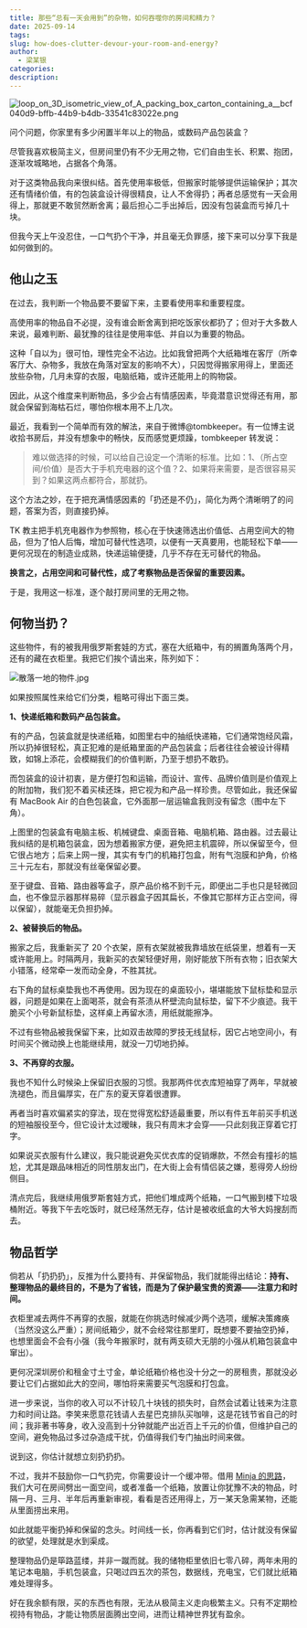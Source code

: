 ```yaml
---
title: 那些“总有一天会用到”的杂物，如何吞噬你的房间和精力？
date: 2025-09-14
tags:
slug: how-does-clutter-devour-your-room-and-energy?
author:
  - 梁某银
categories:
description:
---
```

![loop_on_3D_isometric_view_of_A_packing_box_carton_containing_a__bcf040d9-bffb-44b9-b4db-33541c83022e.png](https://img.liangmouyin.com/2025/09/356abab03416770f89c81cedfa3727e2.png)

问个问题，你家里有多少闲置半年以上的物品，或数码产品包装盒？

尽管我喜欢极简主义，但房间里仍有不少无用之物，它们自由生长、积累、抱团，逐渐攻城略地，占据各个角落。

对于这类物品我向来很纠结。首先使用率极低，但搬家时能够提供运输保护；其次还有情绪价值，有的包装盒设计得很精良，让人不舍得扔；再者总感觉有一天会用得上，那就更不敢贸然断舍离；最后担心二手出掉后，因没有包装盒而亏掉几十块。

但我今天上午没忍住，一口气扔个干净，并且毫无负罪感，接下来可以分享下我是如何做到的。

## 他山之玉

在过去，我判断一个物品要不要留下来，主要看使用率和重要程度。

高使用率的物品自不必提，没有谁会断舍离到把吃饭家伙都扔了；但对于大多数人来说，最难判断、最犹豫的往往是使用率低、并自以为重要的物品。

这种「自以为」很可怕，理性完全不沾边。比如我曾把两个大纸箱堆在客厅（所幸客厅大、杂物多，我放在角落对室友的影响不大），只因觉得搬家用得上，里面还放些杂物，几月未穿的衣服，电脑纸箱，或许还能用上的购物袋。

因此，从这个维度来判断物品，多少会占有情感因素，毕竟潜意识觉得还有用，那就会保留到海枯石烂，哪怕你根本用不上几次。

最近，我看到一个简单而有效的解法，来自于微博@tombkeeper。有一位博主说收拾书房后，并没有想象中的畅快，反而感觉更烦躁，tombkeeper 转发说：

> 难以做选择的时候，可以给自己设定一个清晰的标准。比如：1、（所占空间/价值）是否大于手机充电器的这个值？2、如果将来需要，是否很容易买到？如果这两点都符合，那就扔。

这个方法之妙，在于把充满情感因素的「扔还是不仍」，简化为两个清晰明了的问题，答案为否，则直接扔掉。

TK 教主把手机充电器作为参照物，核心在于快速筛选出价值低、占用空间大的物品，但为了怕人后悔，增加可替代性选项，以便有一天真要用，也能轻松下单——更何况现在的制造业成熟，快递运输便捷，几乎不存在无可替代的物品。

**换言之，占用空间和可替代性，成了考察物品是否保留的重要因素。**

于是，我用这一标准，逐个敲打房间里的无用之物。

## 何物当扔？

这些物件，有的被我用俄罗斯套娃的方式，塞在大纸箱中，有的搁置角落两个月，还有的藏在衣柜里。我把它们挨个请出来，陈列如下：

![散落一地的物件.jpg](https://img.liangmouyin.com/2025/09/2b31bea8b12a3bacfe3083d3c3195eef.jpg)

如果按照属性来给它们分类，粗略可得出下面三类。

**1、快递纸箱和数码产品包装盒。**

有的产品，包装盒就是快递纸箱，如图里右中的抽纸快递箱，它们通常饱经风霜，所以扔掉很轻松，真正犯难的是纸箱里面的产品包装盒；后者往往会被设计得精致，如锦上添花，会模糊我们的价值判断，乃至于想扔不敢扔。

而包装盒的设计初衷，是方便打包和运输，而设计、宣传、品牌价值则是价值观上的附加物，我们犯不着买椟还珠，把它视为和产品一样珍贵。尽管如此，我还保留有 MacBook Air 的白色包装盒，它外面那一层运输盒我则没有留念（图中左下角）。

上图里的包装盒有电脑主板、机械键盘、桌面音箱、电脑机箱、路由器。过去最让我纠结的是机箱包装盒，因为想着搬家方便，避免把主机震碎，所以保留至今，但它很占地方；后来上网一搜，其实有专门的机箱打包盒，附有气泡膜和护角，价格三十元左右，那就没有丝毫保留必要。

至于键盘、音箱、路由器等盒子，原产品价格不到千元，即便出二手也只是轻微回血，也不像显示器那样易碎（显示器盒子因其扁长，不像其它那样方正占空间，得以保留），就能毫无负担扔掉。

**2、被替换后的物品。**

搬家之后，我重新买了 20 个衣架，原有衣架就被我靠墙放在纸袋里，想着有一天或许能用上。时隔两月，我新买的衣架轻便好用，刚好能放下所有衣物；旧衣架大小错落，经常牵一发而动全身，不胜其扰。

右下角的鼠标桌垫我也不再使用。因为现在的桌面较小，堪堪能放下鼠标垫和显示器，问题是如果在上面喝茶，就会有茶渍从杯壁流向鼠标垫，留下不少痕迹。我干脆买个小号新鼠标垫，这样桌上再留水渍，用纸就能擦净。

不过有些物品被我保留下来，比如双击故障的罗技无线鼠标，因它占地空间小，有时间买个微动换上也能继续用，就没一刀切地扔掉。

**3、不再穿的衣服。**

我也不知什么时候染上保留旧衣服的习惯。我那两件优衣库短袖穿了两年，早就被洗褪色，而且偏厚实，在广东的夏天穿着很遭罪。

再者当时喜欢偏紧实的穿法，现在觉得宽松舒适最重要，所以有件五年前买手机送的短袖服役至今，但它设计太过暧昧，我只有周末才会穿——只此刻我正穿着它打字。

如果说买衣服有什么建议，我只能说避免买优衣库的促销爆款，不然会有撞衫的尴尬，尤其是跟品味相近的同性朋友出门，在大街上会有情侣装之嫌，惹得旁人纷纷侧目。

清点完后，我继续用俄罗斯套娃方式，把他们堆成两个纸箱，一口气搬到楼下垃圾桶附近。等我下午去吃饭时，就已经荡然无存，估计是被收纸盒的大爷大妈搜刮而去。
## 物品哲学

倘若从「扔扔扔」，反推为什么要持有、并保留物品，我们就能得出结论：**持有、整理物品的最终目的，不是为了省钱，而是为了保护最宝贵的资源——注意力和时间。**

衣柜里减去两件不再穿的衣服，就能在你挑选时候减少两个选项，缓解决策瘫痪（当然没这么严重）；房间纸箱少，就不会经常往那里盯，既想要不要抽空扔掉，也想里面会不会有小强（我今年搬家时，就有两支硕大无朋的小强从机箱包装盒中窜出）。

更何况深圳房价和租金寸土寸金，单论纸箱价格也没十分之一的房租贵，那就没必要让它们占据如此大的空间，哪怕将来需要买气泡膜和打包盒。

进一步来说，当你的收入可以不计较几十块钱的损失时，自然会试着让钱来为注意力和时间让路。李笑来愿意花钱请人去星巴克排队买咖啡，这是花钱节省自己的时间；我非著书等身，收入没高到十分钟就能产出近百上千元的价值，但维护自己的空间，避免物品过多过杂造成干扰，仍值得我们专门抽出时间来做。

说到这，你估计就想立刻扔扔扔。

不过，我并不鼓励你一口气扔完，你需要设计一个缓冲带。借用 [Minja 的思路](https://utgd.net/article/20754)，我们大可在房间劈出一面空间，或者准备一个纸箱，放置让你犹豫不决的物品，时隔一月、三月、半年后再重新审视，看看是否还用得上，万一某天急需某物，还能从里面捞出来用。

如此就能平衡扔掉和保留的念头。时间线一长，你再看到它们时，估计就没有保留的欲望，处理就是水到渠成。

整理物品仍是筚路蓝缕，并非一蹴而就。我的储物柜里依旧七零八碎，两年未用的笔记本电脑，手机包装盒，只喝过四五次的茶包，数据线，充电宝，它们就比纸箱难处理得多。

好在我余额有限，买的东西也有限，无法从极简主义走向极繁主义。只有不定期检视持有物品，才能让物质层面腾出空间，进而让精神世界犹有盈余。